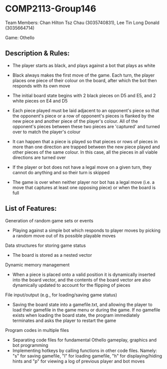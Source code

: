 # COMP2113-Group146

Team Members: Chan Hilton Tsz Chau (3035740831), Lee Tin Long Donald (3035664714)

Game: Othello

## Description & Rules:
  - The player starts as black, and plays against a bot that plays as white

  - Black always makes the first move of the game. Each turn, the player places one piece of their colour on the board, after which the bot then responds with its own move

  - The initial board state begins with 2 black pieces on D5 and E5, and 2 white pieces on E4 and D5

  - Each piece played must be laid adjacent to an opponent's piece so that the opponent's piece or a row of opponent's pieces is flanked by the new piece and another piece of the player's colour. All of the opponent's pieces between these two pieces are 'captured' and turned over to match the player's colour

  - It can happen that a piece is played so that pieces or rows of pieces in more than one direction are trapped between the new piece played and other pieces of the same colour. In this case, all the pieces in all viable directions are turned over

  - If the player or bot does not have a legal move on a given turn, they cannot do anything and so their turn is skipped
  
  - The game is over when neither player nor bot has a legal move (i.e. a move that captures at least one opposing piece) or when the board is full
  

## List of Features:

Generation of random game sets or events

  - Playing against a simple bot which responds to player moves by picking a random move out of its possible playable moves
  
Data structures for storing game status

  - The board is stored as a nested vector
  
Dynamic memory management

  - When a piece is placed onto a valid position it is dynamically inserted into the board vector, and the contents of the board vector are also dynamically updated to account for the flipping of pieces

File input/output (e.g., for loading/saving game status)

  - Saving the board state into a gamefile.txt, and allowing the player to load their gamefile in the game menu or during the game. If no gamefile exists when loading the board state, the program immediately terminates and asks the player to restart the game
  
Program codes in multiple files

  - Separating code files for fundamental Othello gameplay, graphics and bot programming
  - Implementing hotkeys by calling functions in other code files. Namely: "s" for saving gamefile, "l" for loading gamefile, "h" for displaying/hiding hints and "p" for viewing a log of previous player and bot moves
